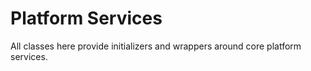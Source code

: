 # Platform Services

All classes here provide initializers and wrappers around core platform services.
